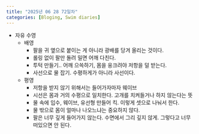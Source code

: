 ```yaml
---
title: "2025년 06 28 72일차"
categories: [Bloging, Swim diaries]
---
```


- 자유 수영
  - 배영
    - 팔을 귀 옆으로 붙이는 게 아니라 광배를 당겨 올리는 것이다.
    - 롤링 없이 팔만 돌려 밀면 어깨 다친다.
    - 투턱 만들기.. 어깨 으쓱하기, 몸을 웅크려야 저항을 덜 받는다.
    - 사선으로 물 잡기. 수평하게가 아니라 사선이다.
  - 평영
    - 저항을 받지 않기 위해서는 들어가자마자 웨이브
    - 시선은 몸과 거의 수평으로 일치한다. 고개를 치켜들거나 하지 않는다는 뜻
    - 물 속에 입수, 웨이브, 유선형 만들어 킥. 이렇게 셋으로 나눠서 한다.
    - 물 밖으로 몸이 얼마나 나오느냐는 중요하지 않다.
    - 팔은 너무 깊게 들어가지 않는다. 수면에서 그리 깊지 않게. 그렇다고 너무 떠있으면 안 된다.